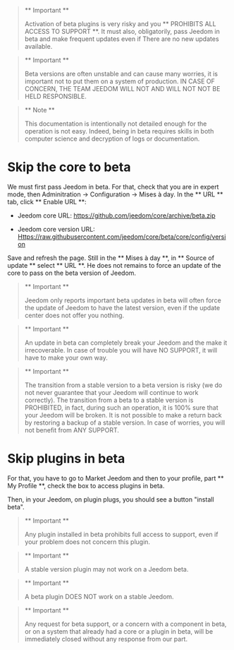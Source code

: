 > ** Important **
>
> Activation of beta plugins is very risky and you
> ** PROHIBITS ALL ACCESS TO SUPPORT **. It must also, obligatorily,
> pass Jeedom in beta and make frequent updates even if
> There are no new updates available.

> ** Important **
>
> Beta versions are often unstable and can cause
> many worries, it is important not to put them on a system of
> production. IN CASE OF CONCERN, THE TEAM JEEDOM WILL NOT AND WILL NOT
> NOT BE HELD RESPONSIBLE.

> ** Note **
>
> This documentation is intentionally not detailed enough for
> the operation is not easy. Indeed, being in beta requires
> skills in both computer science and decryption of logs or
> documentation.

Skip the core to beta
======================

We must first pass Jeedom in beta. For that, check that
you are in expert mode, then Adminitration → Configuration → Mises à
day. In the ** URL ** tab, click ** Enable URL **:

-   Jeedom core URL: <https://github.com/jeedom/core/archive/beta.zip>

-   Jeedom core version URL:
    <Https://raw.githubusercontent.com/jeedom/core/beta/core/config/version>

Save and refresh the page. Still in the ** Mises à
day **, in ** Source of update ** select ** URL **. He does not
remains to force an update of the core to pass on the
beta version of Jeedom.

> ** Important **
>
> Jeedom only reports important beta updates in beta
> will often force the update of Jeedom to have the
> latest version, even if the update center does not offer you
> nothing.

> ** Important **
>
> An update in beta can completely break your Jeedom and the
> make it irrecoverable. In case of trouble you will have NO SUPPORT, it
> will have to make your own way.

> ** Important **
>
> The transition from a stable version to a beta version is risky (we do not
> never guarantee that your Jeedom will continue to work
> correctly). The transition from a beta to a stable version is
> PROHIBITED, in fact, during such an operation, it is 100% sure that
> your Jeedom will be broken. It is not possible to make a return
> back by restoring a backup of a stable version. In case of
> worries, you will not benefit from ANY SUPPORT.

Skip plugins in beta
==========================

For that, you have to go to Market Jeedom and then to your
profile, part ** My Profile **, check the box to access
plugins in beta.

Then, in your Jeedom, on plugin plugs, you should
see a button "install beta".

> ** Important **
>
> Any plugin installed in beta prohibits full access to
> support, even if your problem does not concern this plugin.

> ** Important **
>
> A stable version plugin may not work on a Jeedom beta.

> ** Important **
>
> A beta plugin DOES NOT work on a stable Jeedom.

> ** Important **
>
> Any request for beta support, or a concern
> with a component in beta, or on a system that already had a core or
> a plugin in beta, will be immediately closed without any response from
> our part.
